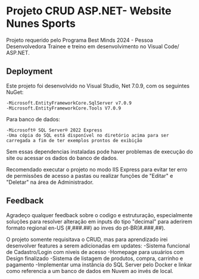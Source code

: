 
# Projeto CRUD ASP.NET- Website Nunes Sports

Projeto requerido pelo Programa Best Minds 2024 - Pessoa Desenvolvedora Trainee e treino em desenvolvimento no Visual Code/ ASP.NET.




## Deployment

Este projeto foi desenvolvido no Visual Studio, Net 7.0.9, com os seguintes NuGet:
```
-Microsoft.EntityFrameworkCore.SqlServer v7.0.9
-Microsoft.EntityFrameworkCore.Tools V7.0.9
```
Para banco de dados:
```
-Microsoft® SQL Server® 2022 Express
-Uma cópia do SQL está disponível no diretório acima para ser carregada a fim de ter exemplos prontos de exibição
```
Sem essas dependencias instaladas pode haver problemas de execução do site ou acessar os dados do banco de dados.

Recomendado executar o projeto no modo IIS Express para evitar ter erro de permissões de acesso a pastas ou realizar funções de "Editar" e "Deletar" na área de Administrador.


## Feedback

Agradeço qualquer feedback sobre o codigo e estruturação, especialmente soluções para resolver alteração em inputs do tipo "decimal" para aderirem formato regional en-US (#,###.##) ao inves do pt-BR(#.###,##).

O projeto somente requisitava o CRUD, mas para aprendizado irei desenvolver features a serem adicionadas em updates:
-Sistema funcional de Cadastro/Login com niveis de acesso
-Homepage para usuários com Design finalizado
-Sistema de listagem de produtos, compra, carrinho e pagamento
-Implementar uma instância do SQL Server pelo Docker e linkar como referencia a um banco de dados em Nuvem ao invés de local.

